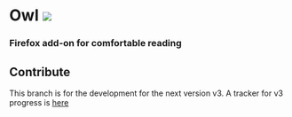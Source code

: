 # Owl [![](https://img.shields.io/badge/Firefox-Add--on-orange.svg)](https://addons.mozilla.org/en-US/firefox/addon/owl/)
### Firefox add-on for comfortable reading

## Contribute
This branch is for the development for the next version v3. A tracker for v3 progress is [here](https://github.com/TigerKid001/Owl/issues/21)
